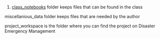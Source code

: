 1. [class_notebooks](https://github.com/chpolyzo/DSND/tree/master/Disaster_Response_Pipeline/class_notebooks) folder keeps files that can be found in the class

miscellanious_data folder keeps files that are needed by the author

project_workspace is the folder where you can find the project on Disaster Emergency Management
